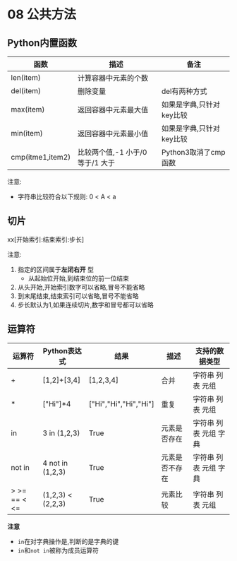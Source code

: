 # 08 公共方法

## Python内置函数

| 函数               | 描述                    | 备注              |
| ---------------- | --------------------- | --------------- |
| len(item)        | 计算容器中元素的个数            |                 |
| del(item)        | 删除变量                  | del有两种方式        |
| max(item)        | 返回容器中元素最大值            | 如果是字典,只针对key比较  |
| min(item)        | 返回容器中元素最小值            | 如果是字典,只针对key比较  |
| cmp(itme1,item2) | 比较两个值,-1 小于/0 等于/1 大于 | Python3取消了cmp函数 |

注意:

* 字符串比较符合以下规则: 0 < A < a

## 切片

xx\[开始索引:结束索引:步长]

注意:

1. 指定的区间属于**左闭右开** 型
   * 从起始位开始,到结束位的前一位结束
2. 从头开始,开始索引数字可以省略,冒号不能省略
3. 到末尾结束,结束索引可以省略,冒号不能省略
4. 步长默认为1,如果连续切片,数字和冒号都可以省略

## 运算符

| 运算符          | Python表达式         | 结果                     | 描述      | 支持的数据类型      |
| ------------ | ----------------- | ---------------------- | ------- | ------------ |
| +            | \[1,2]+\[3,4]     | \[1,2,3,4]             | 合并      | 字符串 列表 元组    |
| \*           | \["Hi"]\*4        | \["Hi","Hi","Hi","Hi"] | 重复      | 字符串 列表 元组    |
| in           | 3 in (1,2,3)      | True                   | 元素是否存在  | 字符串 列表 元组 字典 |
| not in       | 4 not in (1,2,3)  | True                   | 元素是否不存在 | 字符串 列表 元组 字典 |
| > >= == < <= | (1,2,3) < (2,2,3) | True                   | 元素比较    | 字符串 列表 元组    |

**注意**

* `in`在对字典操作是,判断的是字典的键
* `in`和`not in`被称为成员运算符
